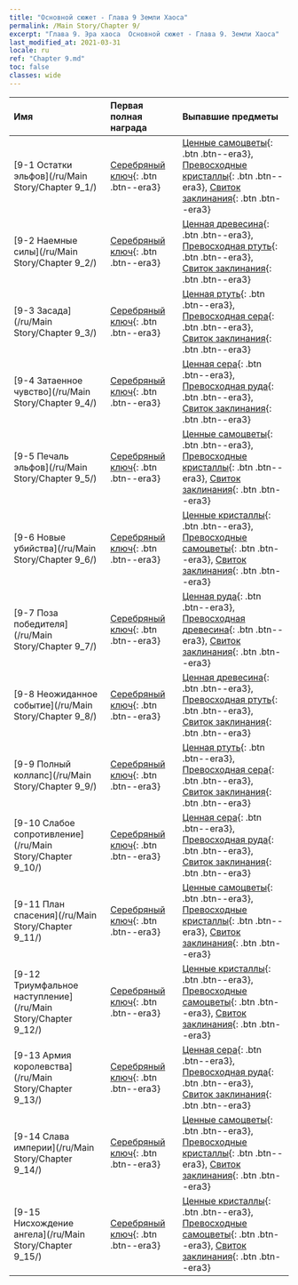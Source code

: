 ```yaml
---
title: "Основной сюжет - Глава 9 Земли Хаоса"
permalink: /Main Story/Chapter 9/
excerpt: "Глава 9. Эра хаоса  Основной сюжет - Глава 9. Земли Хаоса"
last_modified_at: 2021-03-31
locale: ru
ref: "Chapter 9.md"
toc: false
classes: wide
---
```


  | Имя |  Первая полная награда | Выпавшие предметы |
  |:------------|:------------|:------------| 
  | [9-1 Остатки эльфов](/ru/Main Story/Chapter 9_1/) | [Серебряный ключ](/ru/Items/con_693/){: .btn .btn--era3} | [Ценные самоцветы](/ru/Items/mat_30/){: .btn .btn--era3}, [Превосходные кристаллы](/ru/Items/mat_24/){: .btn .btn--era3}, [Свиток заклинания](/ru/Items/con_694/){: .btn .btn--era3} |
  | [9-2 Наемные силы](/ru/Main Story/Chapter 9_2/) | [Серебряный ключ](/ru/Items/con_693/){: .btn .btn--era3} | [Ценная древесина](/ru/Items/mat_27/){: .btn .btn--era3}, [Превосходная ртуть](/ru/Items/mat_21/){: .btn .btn--era3}, [Свиток заклинания](/ru/Items/con_694/){: .btn .btn--era3} |
  | [9-3 Засада](/ru/Main Story/Chapter 9_3/) | [Серебряный ключ](/ru/Items/con_693/){: .btn .btn--era3} | [Ценная ртуть](/ru/Items/mat_28/){: .btn .btn--era3}, [Превосходная сера](/ru/Items/mat_22/){: .btn .btn--era3}, [Свиток заклинания](/ru/Items/con_694/){: .btn .btn--era3} |
  | [9-4 Затаенное чувство](/ru/Main Story/Chapter 9_4/) | [Серебряный ключ](/ru/Items/con_693/){: .btn .btn--era3} | [Ценная сера](/ru/Items/mat_29/){: .btn .btn--era3}, [Превосходная руда](/ru/Items/mat_19/){: .btn .btn--era3}, [Свиток заклинания](/ru/Items/con_694/){: .btn .btn--era3} |
  | [9-5 Печаль эльфов](/ru/Main Story/Chapter 9_5/) | [Серебряный ключ](/ru/Items/con_693/){: .btn .btn--era3} | [Ценные самоцветы](/ru/Items/mat_30/){: .btn .btn--era3}, [Превосходные кристаллы](/ru/Items/mat_24/){: .btn .btn--era3}, [Свиток заклинания](/ru/Items/con_694/){: .btn .btn--era3} |
  | [9-6 Новые убийства](/ru/Main Story/Chapter 9_6/) | [Серебряный ключ](/ru/Items/con_693/){: .btn .btn--era3} | [Ценные кристаллы](/ru/Items/mat_31/){: .btn .btn--era3}, [Превосходные самоцветы](/ru/Items/mat_23/){: .btn .btn--era3}, [Свиток заклинания](/ru/Items/con_694/){: .btn .btn--era3} |
  | [9-7 Поза победителя](/ru/Main Story/Chapter 9_7/) | [Серебряный ключ](/ru/Items/con_693/){: .btn .btn--era3} | [Ценная руда](/ru/Items/mat_26/){: .btn .btn--era3}, [Превосходная древесина](/ru/Items/mat_20/){: .btn .btn--era3}, [Свиток заклинания](/ru/Items/con_694/){: .btn .btn--era3} |
  | [9-8 Неожиданное событие](/ru/Main Story/Chapter 9_8/) | [Серебряный ключ](/ru/Items/con_693/){: .btn .btn--era3} | [Ценная древесина](/ru/Items/mat_27/){: .btn .btn--era3}, [Превосходная ртуть](/ru/Items/mat_21/){: .btn .btn--era3}, [Свиток заклинания](/ru/Items/con_694/){: .btn .btn--era3} |
  | [9-9 Полный коллапс](/ru/Main Story/Chapter 9_9/) | [Серебряный ключ](/ru/Items/con_693/){: .btn .btn--era3} | [Ценная ртуть](/ru/Items/mat_28/){: .btn .btn--era3}, [Превосходная сера](/ru/Items/mat_22/){: .btn .btn--era3}, [Свиток заклинания](/ru/Items/con_694/){: .btn .btn--era3} |
  | [9-10 Слабое сопротивление](/ru/Main Story/Chapter 9_10/) | [Серебряный ключ](/ru/Items/con_693/){: .btn .btn--era3} | [Ценная сера](/ru/Items/mat_29/){: .btn .btn--era3}, [Превосходная руда](/ru/Items/mat_19/){: .btn .btn--era3}, [Свиток заклинания](/ru/Items/con_694/){: .btn .btn--era3} |
  | [9-11 План спасения](/ru/Main Story/Chapter 9_11/) | [Серебряный ключ](/ru/Items/con_693/){: .btn .btn--era3} | [Ценные самоцветы](/ru/Items/mat_30/){: .btn .btn--era3}, [Превосходные кристаллы](/ru/Items/mat_24/){: .btn .btn--era3}, [Свиток заклинания](/ru/Items/con_694/){: .btn .btn--era3} |
  | [9-12 Триумфальное наступление](/ru/Main Story/Chapter 9_12/) | [Серебряный ключ](/ru/Items/con_693/){: .btn .btn--era3} | [Ценные кристаллы](/ru/Items/mat_31/){: .btn .btn--era3}, [Превосходные самоцветы](/ru/Items/mat_23/){: .btn .btn--era3}, [Свиток заклинания](/ru/Items/con_694/){: .btn .btn--era3} |
  | [9-13 Армия королевства](/ru/Main Story/Chapter 9_13/) | [Серебряный ключ](/ru/Items/con_693/){: .btn .btn--era3} | [Ценная сера](/ru/Items/mat_29/){: .btn .btn--era3}, [Превосходная руда](/ru/Items/mat_19/){: .btn .btn--era3}, [Свиток заклинания](/ru/Items/con_694/){: .btn .btn--era3} |
  | [9-14 Слава империи](/ru/Main Story/Chapter 9_14/) | [Серебряный ключ](/ru/Items/con_693/){: .btn .btn--era3} | [Ценные самоцветы](/ru/Items/mat_30/){: .btn .btn--era3}, [Превосходные кристаллы](/ru/Items/mat_24/){: .btn .btn--era3}, [Свиток заклинания](/ru/Items/con_694/){: .btn .btn--era3} |
  | [9-15 Нисхождение ангела](/ru/Main Story/Chapter 9_15/) | [Серебряный ключ](/ru/Items/con_693/){: .btn .btn--era3} | [Ценные кристаллы](/ru/Items/mat_31/){: .btn .btn--era3}, [Превосходные самоцветы](/ru/Items/mat_23/){: .btn .btn--era3}, [Свиток заклинания](/ru/Items/con_694/){: .btn .btn--era3} |
